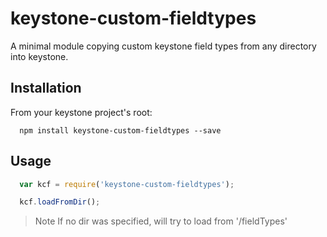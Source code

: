 keystone-custom-fieldtypes
===========================

A minimal module copying custom keystone field types from any directory into keystone.


## Installation
From your keystone project's root:
```shell
  npm install keystone-custom-fieldtypes --save
```

## Usage

```js
  var kcf = require('keystone-custom-fieldtypes');

  kcf.loadFromDir();
```

> Note
> If no dir was specified, will try to load from '/fieldTypes'